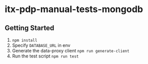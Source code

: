 # itx-pdp-manual-tests-mongodb

## Getting Started

1. `npm install`
2. Specify `DATABASE_URL` in env
3. Generate the data-proxy client `npm run generate-client`
4. Run the test script `npm run test`
